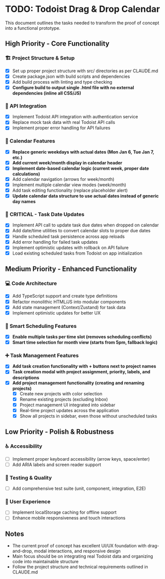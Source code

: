 # TODO: Todoist Drag & Drop Calendar

This document outlines the tasks needed to transform the proof of concept into a functional prototype.

## High Priority - Core Functionality

### 🏗️ Project Structure & Setup
- [x] Set up proper project structure with src/ directories as per CLAUDE.md
- [x] Create package.json with build scripts and dependencies
- [x] Add build process with linting and type checking
- [x] **Configure build to output single .html file with no external dependencies (inline all CSS/JS)**

### 🔌 API Integration
- [x] Implement Todoist API integration with authentication service
- [x] Replace mock task data with real Todoist API calls
- [x] Implement proper error handling for API failures

### 📅 Calendar Features
- [x] **Replace generic weekdays with actual dates (Mon Jan 6, Tue Jan 7, etc.)**
- [x] **Add current week/month display in calendar header**
- [x] **Implement date-based calendar logic (current week, proper date calculations)**
- [x] Add calendar navigation (arrows for week/month)
- [x] Implement multiple calendar view modes (week/month)
- [x] Add task editing functionality (replace placeholder alert)
- [x] **Update calendar data structure to use actual dates instead of generic day names**

### 🎯 **CRITICAL - Task Date Updates**
- [x] Implement API call to update task due dates when dropped on calendar
- [x] Add date/time utilities to convert calendar slots to proper due dates
- [x] Handle scheduled task persistence across app reloads
- [x] Add error handling for failed task updates
- [x] Implement optimistic updates with rollback on API failure
- [x] Load existing scheduled tasks from Todoist on app initialization

## Medium Priority - Enhanced Functionality

### 💻 Code Architecture
- [x] Add TypeScript support and create type definitions
- [x] Refactor monolithic HTML/JS into modular components
- [x] Add state management (Context/Zustand) for task data
- [x] Implement optimistic updates for better UX

### 🎯 Smart Scheduling Features
- [x] **Enable multiple tasks per time slot (removes scheduling conflicts)**
- [x] **Smart time selection for month view (starts from 5pm, fallback logic)**

### ➕ Task Management Features
- [x] **Add task creation functionality with + buttons next to project names**
- [x] **Task creation modal with project assignment, priority, labels, and descriptions**
- [x] **Add project management functionality (creating and renaming projects)**
  - [x] Create new projects with color selection
  - [x] Rename existing projects (excluding Inbox)
  - [x] Project management UI integrated into sidebar
  - [x] Real-time project updates across the application
  - [x] Show all projects in sidebar, even those without unscheduled tasks

## Low Priority - Polish & Robustness

### ♿ Accessibility
- [ ] Implement proper keyboard accessibility (arrow keys, space/enter)
- [ ] Add ARIA labels and screen reader support

### 🧪 Testing & Quality
- [ ] Add comprehensive test suite (unit, component, integration, E2E)

### 📱 User Experience
- [ ] Implement localStorage caching for offline support
- [ ] Enhance mobile responsiveness and touch interactions

## Notes

- The current proof of concept has excellent UI/UX foundation with drag-and-drop, modal interactions, and responsive design
- Main focus should be on integrating real Todoist data and organizing code into maintainable structure
- Follow the project structure and technical requirements outlined in CLAUDE.md
